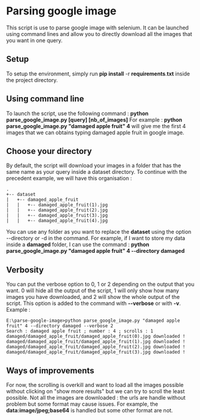 # Parsing google image

This script is use to parse google image with selenium. It can be launched using command lines and allow you to directly download all the images that you want in one query.


## Setup

To setup the environment, simply run **pip install** -r **requirements**.**txt** inside the project directory.

## Using command line

To launch the script, use the following command : **python parse_google_image.py [query] [nb_of_images]**
For example : **python parse_google_image.py "damaged apple fruit" 4** will give me the first 4 images that we can obtains typing damaged apple fruit in google image.

## Choose your directory

By default, the script will download your images in a folder that has the same name as your query inside a dataset directory. To continue with the precedent example, we will have this organisation :
```
.
+-- dataset
|   +-- damaged_apple_fruit
|   |	+-- damaged_apple_fruit(1).jpg
|   |	+-- damaged_apple_fruit(2).jpg
|   |	+-- damaged_apple_fruit(3).jpg
|   |	+-- damaged_apple_fruit(4).jpg
```
You can use any folder as you want to replace the **dataset** using the option --directory or -d in the command. For example, if I want to store my data inside a **damaged** folder, I can use the command  : **python parse_google_image.py "damaged apple fruit" 4 --directory damaged**

## Verbosity

You can put the verbose option to 0, 1 or 2 depending on the output that you want. 0 will hide all the output of the script, 1 will only show how many images you have downloaded, and 2 will show the whole output of the script. This option is added to the command with **--verbose** or with **-v**.
Example : 
```
E:\parse-google-image>python parse_google_image.py "damaged apple fruit" 4 --directory damaged --verbose 2
Search : damaged apple fruit ; number : 4 ; scrolls : 1
damaged/damaged_apple_fruit/damaged_apple_fruit(0).jpg downloaded !
damaged/damaged_apple_fruit/damaged_apple_fruit(1).jpg downloaded !
damaged/damaged_apple_fruit/damaged_apple_fruit(2).jpg downloaded !
damaged/damaged_apple_fruit/damaged_apple_fruit(3).jpg downloaded !
```
## Ways of improvements

For now, the scrolling is overkill and want to load all the images possible without clicking on "show more results" but we can try to scroll the least possible.
Not all the images are downloaded : the urls are handle without problem but some format may cause issues. For example, the **data:image/jpeg;base64** is handled but some other format are not.